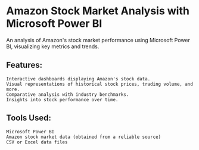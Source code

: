<h1>Amazon Stock Market Analysis with Microsoft Power BI</h1>

An analysis of Amazon's stock market performance using Microsoft Power BI, visualizing key metrics and trends.

<h2>Features:</h2>

    Interactive dashboards displaying Amazon's stock data.
    Visual representations of historical stock prices, trading volume, and more.
    Comparative analysis with industry benchmarks.
    Insights into stock performance over time.

<h2>Tools Used:</h2>

    Microsoft Power BI
    Amazon stock market data (obtained from a reliable source)
    CSV or Excel data files
